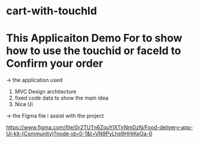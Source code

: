# cart-with-touchId

# This Applicaiton Demo For to show how to use the touchid or faceId to Confirm your order

-> the application used 
  1.  MVC Design architecture 
  2.  fixed code data to show the main idea
  3.  Nice Ui

-> the Figma file i assist with the project

https://www.figma.com/file/0r2TUTn6ZquYlXTjrNmDzN/Food-delivery-app-Ui-kit-(Community)?node-id=0-1&t=VN9PyLhe9HHjKeOa-0

